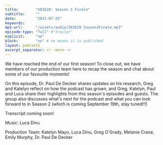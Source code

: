 ```yaml
---
title:        "S01E20: Season 1 Finale"
subtitle:     ""
date:         "2021-07-25"
keywords:
mp3-url:      "/assets/audio/S01E20_Season1Finale.mp3"
episode-type: "full" #"trailer"
explicit:     "no"
block:        "no" # no means it is published
layout: podcast2
excerpt_separator: <!--more-->
---
```

We have reached the end of our first season! To close out, we have members of our production team here to recap the season and chat about some of our favourite moments!

On this episode, Dr. Paul De Decker shares updates on his research, Greg and Katelyn reflect on how the podcast has grown, and Greg, Katelyn, Paul and Luca share their highlights from this season's episodes and guests. The group also discusses what's next for the podcast and what you can look forward to in Season 2 (which is coming September 19th, stay tuned!!!)
<!--more-->
Transcript coming soon!
<!--more-->
Music: Luca Dinu

Production Team: Katelyn Mayo, Luca Dinu, Greg O'Grady, Melanie Crane, Emily Murphy, Dr. Paul De Decker
